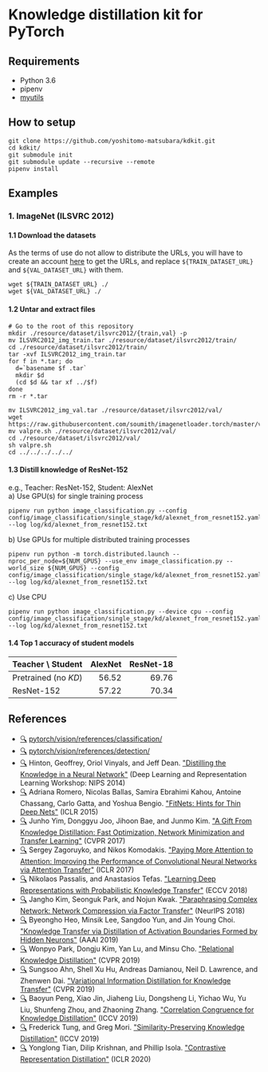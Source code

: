 # Knowledge distillation kit for PyTorch

## Requirements
- Python 3.6
- pipenv
- [myutils](https://github.com/yoshitomo-matsubara/myutils)


## How to setup
```
git clone https://github.com/yoshitomo-matsubara/kdkit.git
cd kdkit/
git submodule init
git submodule update --recursive --remote
pipenv install
```

## Examples
### 1. ImageNet (ILSVRC 2012)
#### 1.1 Download the datasets
As the terms of use do not allow to distribute the URLs, you will have to create an account [here](http://image-net.org/download) to get the URLs, and replace `${TRAIN_DATASET_URL}` and `${VAL_DATASET_URL}` with them.
```
wget ${TRAIN_DATASET_URL} ./
wget ${VAL_DATASET_URL} ./
```

#### 1.2 Untar and extract files
```
# Go to the root of this repository
mkdir ./resource/dataset/ilsvrc2012/{train,val} -p
mv ILSVRC2012_img_train.tar ./resource/dataset/ilsvrc2012/train/
cd ./resource/dataset/ilsvrc2012/train/
tar -xvf ILSVRC2012_img_train.tar
for f in *.tar; do
  d=`basename $f .tar`
  mkdir $d
  (cd $d && tar xf ../$f)
done
rm -r *.tar

mv ILSVRC2012_img_val.tar ./resource/dataset/ilsvrc2012/val/
wget https://raw.githubusercontent.com/soumith/imagenetloader.torch/master/valprep.sh
mv valpre.sh ./resource/dataset/ilsvrc2012/val/
cd ./resource/dataset/ilsvrc2012/val/
sh valpre.sh
cd ../../../../../
```
#### 1.3 Distill knowledge of ResNet-152
e.g., Teacher: ResNet-152, Student: AlexNet  
a) Use GPU(s) for single training process
```
pipenv run python image_classification.py --config config/image_classification/single_stage/kd/alexnet_from_resnet152.yaml --log log/kd/alexnet_from_resnet152.txt
```  
b) Use GPUs for multiple distributed training processes
```
pipenv run python -m torch.distributed.launch --nproc_per_node=${NUM_GPUS} --use_env image_classification.py --world_size ${NUM_GPUS} --config config/image_classification/single_stage/kd/alexnet_from_resnet152.yaml --log log/kd/alexnet_from_resnet152.txt
```
c) Use CPU
```
pipenv run python image_classification.py --device cpu --config config/image_classification/single_stage/kd/alexnet_from_resnet152.yaml --log log/kd/alexnet_from_resnet152.txt
```  
#### 1.4 Top 1 accuracy of student models
| Teacher \\ Student    | AlexNet   | ResNet-18 |  
| :---                  | ---:      | ---:      |  
| Pretrained (no *KD*)  | 56.52     | 69.76     |  
| ResNet-152            | 57.22     | 70.34     |


## References
- [:mag:](image_classification.py) [pytorch/vision/references/classification/](https://github.com/pytorch/vision/blob/master/references/classification/)
- [:mag:](object_detection.py) [pytorch/vision/references/detection/](https://github.com/pytorch/vision/tree/master/references/detection/)
- [:mag:](config/image_classification/single_stage/kd) Hinton, Geoffrey, Oriol Vinyals, and Jeff Dean. ["Distilling the Knowledge in a Neural Network"](https://fb56552f-a-62cb3a1a-s-sites.googlegroups.com/site/deeplearningworkshopnips2014/65.pdf?attachauth=ANoY7co8sQACDsEYLkP11zqEAxPgYHLwkdkDP9NHfEB6pzQOUPmfWf3cVrL3WE7PNyed-lrRsF7CY6Tcme5OEQ92CTSN4f8nDfJcgt71fPtAvcTvH5BpzF-2xPvLkPAvU9Ub8XvbySAPOsMKMWmGsXG2FS1_X1LJsUfuwKdQKYVVTtRfG5LHovLHIwv6kXd3mOkDKEH7YdoyYQqjSv6ku2KDjOpVQBt0lKGVPXeRdwUcD0mxDqCe4u8%3D&attredirects=1) (Deep Learning and Representation Learning Workshop: NIPS 2014)
- [:mag:](config/image_classification/multi_stage/fitnet) Adriana Romero, Nicolas Ballas, Samira Ebrahimi Kahou, Antoine Chassang, Carlo Gatta, and Yoshua Bengio. ["FitNets: Hints for Thin Deep Nets"](https://arxiv.org/abs/1412.6550) (ICLR 2015)
- [:mag:](config/image_classification/multi_stage/fsp) Junho Yim, Donggyu Joo, Jihoon Bae, and Junmo Kim. ["A Gift From Knowledge Distillation: Fast Optimization, Network Minimization and Transfer Learning"](http://openaccess.thecvf.com/content_cvpr_2017/html/Yim_A_Gift_From_CVPR_2017_paper.html) (CVPR 2017)
- [:mag:](config/image_classification/single_stage/at) Sergey Zagoruyko, and Nikos Komodakis. ["Paying More Attention to Attention: Improving the Performance of Convolutional Neural Networks via Attention Transfer"](https://openreview.net/forum?id=Sks9_ajex) (ICLR 2017)
- [:mag:](config/image_classification/single_stage/pkt) Nikolaos Passalis, and Anastasios Tefas. ["Learning Deep Representations with Probabilistic Knowledge Transfer"](http://openaccess.thecvf.com/content_ECCV_2018/html/Nikolaos_Passalis_Learning_Deep_Representations_ECCV_2018_paper.html) (ECCV 2018)
- [:mag:](config/image_classification/multi_stage/ft) Jangho Kim, Seonguk Park, and Nojun Kwak. ["Paraphrasing Complex Network: Network Compression via Factor Transfer"](http://papers.neurips.cc/paper/7541-paraphrasing-complex-network-network-compression-via-factor-transfer) (NeurIPS 2018)
- [:mag:](config/image_classification/multi_stage/dab) Byeongho Heo, Minsik Lee, Sangdoo Yun, and Jin Young Choi. ["Knowledge Transfer via Distillation of Activation Boundaries Formed by Hidden Neurons"](https://aaai.org/ojs/index.php/AAAI/article/view/4264) (AAAI 2019)
- [:mag:](config/image_classification/single_stage/rkd) Wonpyo Park, Dongju Kim, Yan Lu, and Minsu Cho. ["Relational Knowledge Distillation"](http://openaccess.thecvf.com/content_CVPR_2019/html/Park_Relational_Knowledge_Distillation_CVPR_2019_paper.html) (CVPR 2019)
- [:mag:](config/image_classification/single_stage/vid) Sungsoo Ahn, Shell Xu Hu, Andreas Damianou, Neil D. Lawrence, and Zhenwen Dai. ["Variational Information Distillation for Knowledge Transfer"](http://openaccess.thecvf.com/content_CVPR_2019/html/Ahn_Variational_Information_Distillation_for_Knowledge_Transfer_CVPR_2019_paper.html) (CVPR 2019)
- [:mag:](config/image_classification/single_stage/cckd) Baoyun Peng, Xiao Jin, Jiaheng Liu, Dongsheng Li, Yichao Wu, Yu Liu, Shunfeng Zhou, and Zhaoning Zhang. ["Correlation Congruence for Knowledge Distillation"](http://openaccess.thecvf.com/content_ICCV_2019/html/Peng_Correlation_Congruence_for_Knowledge_Distillation_ICCV_2019_paper.html) (ICCV 2019)
- [:mag:](config/image_classification/single_stage/spkd) Frederick Tung, and Greg Mori. ["Similarity-Preserving Knowledge Distillation"](http://openaccess.thecvf.com/content_ICCV_2019/html/Tung_Similarity-Preserving_Knowledge_Distillation_ICCV_2019_paper.html) (ICCV 2019)
- [:mag:](config/image_classification/single_stage/crd) Yonglong Tian, Dilip Krishnan, and Phillip Isola. ["Contrastive Representation Distillation"](https://openreview.net/forum?id=SkgpBJrtvS) (ICLR 2020)
